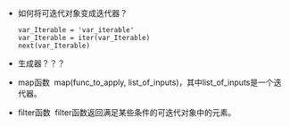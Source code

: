 - 如何将可迭代对象变成迭代器？
    
    ```
    var_Iterable = 'var_iterable'
    var_Iterable = iter(var_Iterable)
    next(var_Iterable)
    ```
    
- 生成器？？？
- map函数
  map(func_to_apply, list_of_inputs)，其中list_of_inputs是一个迭代器。
- filter函数
  filter函数返回满足某些条件的可迭代对象中的元素。
